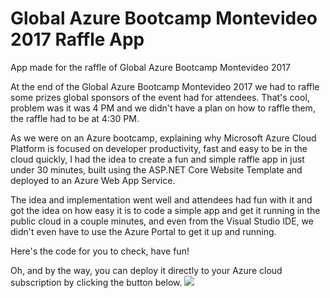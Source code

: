 # Global Azure Bootcamp Montevideo 2017 Raffle App
App made for the raffle of Global Azure Bootcamp Montevideo 2017

At the end of the Global Azure Bootcamp Montevideo 2017 we had to raffle some prizes global sponsors of the event had for attendees. That's cool, problem was it was 4 PM and we didn't have a plan on how to raffle them, the raffle had to be at 4:30 PM. 

As we were on an Azure bootcamp, explaining why Microsoft Azure Cloud Platform is focused on developer productivity, fast and easy to be in the cloud quickly, I had the idea to create a fun and simple raffle app in just under 30 minutes, built using the ASP.NET Core Website Template and deployed to an Azure Web App Service.

The idea and implementation went well and attendees had fun with it and got the idea on how easy it is to code a simple app and get it running in the public cloud in a couple minutes, and even from the Visual Studio IDE, we didn't even have to use the Azure Portal to get it up and running. 

Here's the code for you to check, have fun!

Oh, and by the way, you can deploy it directly to your Azure cloud subscription by clicking the button below.
<a href="https://azuredeploy.net/" target="_blank">
    <img src="http://azuredeploy.net/deploybutton.png"/>
</a>
